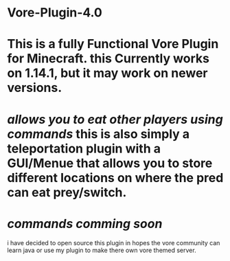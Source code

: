 # Vore-Plugin-4.0
This is a fully Functional Vore Plugin for Minecraft. 
this Currently works on 1.14.1, but it may work on newer versions. 
=================================================================================================================================================
*allows you to eat other players using commands*
this is also simply a teleportation plugin with a GUI/Menue that allows you to store different locations on where the pred can eat prey/switch.
=================================================================================================================================================
*commands comming soon*
=================================================================================================================================================
i have decided to open source this plugin in hopes the vore community can learn java or use my plugin to make there own vore themed server. 
